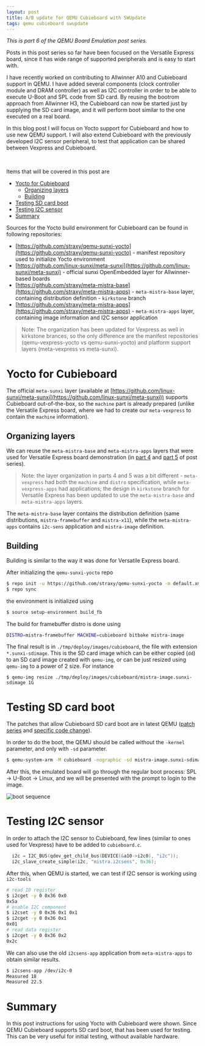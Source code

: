 ```yaml
---
layout: post
title: A/B update for QEMU Cubieboard with SWUpdate
tags: qemu cubieboard swupdate
---
```


*This is part 6 of the QEMU Board Emulation post series.*

Posts in this post series so far have been focused on the Versatile Express board, since it has wide range of supported peripherals and is easy to start with.

I have recently worked on contributing to Allwinner A10 and Cubieboard support in QEMU. I have added several components (clock controller module and DRAM controller) as well as I2C controller in order to be able to execute U-Boot and SPL code from SD card. By reusing the bootrom approach from Allwinner H3, the Cubieboard can now be started just by supplying the SD card image, and it will perform boot similar to the one executed on a real board.

In this blog post I will focus on Yocto support for Cubieboard and how to use new QEMU support. I will also extend Cubieboard with the previously developed I2C sensor peripheral, to test that application can be shared between Vexpress and Cubieboard.

<!--more-->
<br />

Items that will be covered in this post are

- [Yocto for Cubieboard](#yocto-for-cubieboard)
  - [Organizing layers](#organizing-layers)
  - [Building](#building)
- [Testing SD card boot](#testing-sd-card-boot)
- [Testing I2C sensor](#testing-i2c-sensor)
- [Summary](#summary)

Sources for the Yocto build environment for Cubieboard can be found in following repositories:

* [https://github.com/straxy/qemu-sunxi-yocto](https://github.com/straxy/qemu-sunxi-yocto) - manifest repository used to initialize Yocto environment
* [https://github.com/linux-sunxi/meta-sunxi](https://github.com/linux-sunxi/meta-sunxi) - official sunxi OpenEmbedded layer for Allwinner-based boards
* [https://github.com/straxy/meta-mistra-base](https://github.com/straxy/meta-mistra-apps) - `meta-mistra-base` layer, containing distribution definition - `kirkstone` branch
* [https://github.com/straxy/meta-mistra-apps](https://github.com/straxy/meta-mistra-apps) - `meta-mistra-apps` layer, containing image information and I2C sensor application

> Note: The organization has been updated for Vexpress as well in kirkstone brances, so the only difference are the manifest repositories (qemu-vexpress-yocto vs qemu-sunxi-yocto) and platform support layers (meta-vexpress vs meta-sunxi).

# Yocto for Cubieboard

The official `meta-sunxi` layer (available at [https://github.com/linux-sunxi/meta-sunxi](https://github.com/linux-sunxi/meta-sunxi)) supports Cubieboard out-of-the-box, so the `machine` part is already prepared (unlike the Versatile Express board, where we had to create our `meta-vexpress` to contain the `machine` information).

## Organizing layers

We can reuse the `meta-mistra-base` and `meta-mistra-apps` layers that were used for Versatile Express board demonstration (in [part 4](https://straxy.github.io/2022/04/23/qemu-board-emulation-part-4-vexpress-yocto/) and [part 5](https://straxy.github.io/2022/11/05/qemu-board-emulation-part-5-vexpress-yocto-qt6/) of post series).

> Note: the layer organization in parts 4 and 5 was a bit different - `meta-vexpress` had both the `machine` and `distro` specification, while `meta-vexpress-apps` had applications; the design in `kirkstone` branch for Versatile Express has been updated to use the `meta-mistra-base` and `meta-mistra-apps` layers.

The `meta-mistra-base` layer contains the distribution definition (same distributions, `mistra-framebuffer` and `mistra-x11`), while the `meta-mistra-apps` contains `i2c-sens` application and `mistra-image` definition.

## Building

Building is similar to the way it was done for Versatile Express board.

After initializing the `qemu-sunxi-yocto` repo

```bash
$ repo init -u https://github.com/straxy/qemu-sunxi-yocto -m default.xml
$ repo sync
```

the environment is initialized using

```bash
$ source setup-environment build_fb
```

The build for framebuffer distro is done using

```bash
DISTRO=mistra-framebuffer MACHINE=cubieboard bitbake mistra-image
```

The final result is in `./tmp/deploy/images/cubieboard`, the file with extension `*.sunxi-sdimage`. This is the SD card image which can be either copied (`dd`) to an SD card image created with `qemu-img`, or can be just resized using `qemu-img` to a power of 2 size. For instance

```base
$ qemu-img resize ./tmp/deploy/images/cubieboard/mistra-image.sunxi-sdimage 1G
```

# Testing SD card boot

The patches that allow Cubieboard SD card boot are in latest QEMU ([patch series](https://patchew.org/QEMU/20221226220303.14420-1-strahinja.p.jankovic@gmail.com/) and [specific code change](https://github.com/qemu/qemu/commit/bb9271cadb0d0b32d566619606fedc9c08f612cc)).

In order to do the boot, the QEMU should be called without the `-kernel` parameter, and only with `-sd` parameter.

```bash
$ qemu-system-arm -M cubieboard -nographic -sd mistra-image.sunxi-sdimage
```

After this, the emulated board will go through the regular boot process: SPL -> U-Boot -> Linux, and we will be presented with the prompt to login to the image.

![boot sequence](https://blogger.googleusercontent.com/img/b/R29vZ2xl/AVvXsEjJ54ObPEth6DoGTwftzj6s2Vc9gberyjL3lwwolc5rzkul2ylfQIXhDIdVQb5B710hcrEXZGZ1zP9BaV-ehKuG5-Iht5zOMaGT355p4wMKrz4lxYzieYykkMjQ3ad2htg7tSwd8Nf5Yqsk0UhMo4pOFl2g_CPtukugSB39r_-ozrP24q7GUOmbbdRl/s16000/WindowsTerminal_YJo9Lok0x2.gif)


# Testing I2C sensor

In order to attach the I2C sensor to Cubieboard, few lines (similar to ones used for Vexpress) have to be added to `cubieboard.c`.

```c
  i2c = I2C_BUS(qdev_get_child_bus(DEVICE(&a10->i2c0), "i2c"));
  i2c_slave_create_simple(i2c, "mistra.i2csens", 0x36);
```

After this, when QEMU is started, we can test if I2C sensor is working using `i2c-tools`

```bash
# read ID register
$ i2cget -y 0 0x36 0x0
0x5a
# enable I2C component
$ i2cset -y 0 0x36 0x1 0x1
$ i2cget -y 0 0x36 0x1
0x01
# read data register
$ i2cget -y 0 0x36 0x2
0x2c
```

We can also use the old `i2csens-app` application from `meta-mistra-apps` to obtain similar results.

```bash
$ i2csens-app /dev/i2c-0
Measured 18
Measured 22.5
```

# Summary

In this post instructions for using Yocto with Cubieboard were shown.
Since QEMU Cubieboard supports SD card boot, that has been used for testing.
This can be very useful for initial testing, without available hardware.
